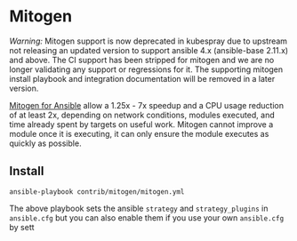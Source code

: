 # Mitogen

*Warning:* Mitogen support is now deprecated in kubespray due to upstream not releasing an updated version to support ansible 4.x (ansible-base 2.11.x) and above. The CI support has been stripped for mitogen and we are no longer validating any support or regressions for it. The supporting mitogen install playbook and integration documentation will be removed in a later version.

[Mitogen for Ansible](https://mitogen.networkgenomics.com/ansible_detailed.html) allow a 1.25x - 7x speedup and a CPU usage reduction of at least 2x, depending on network conditions, modules executed, and time already spent by targets on useful work. Mitogen cannot improve a module once it is executing, it can only ensure the module executes as quickly as possible.

## Install

```ShellSession
ansible-playbook contrib/mitogen/mitogen.yml
```

The above playbook sets the ansible `strategy` and `strategy_plugins` in `ansible.cfg` but you can also enable them if you use your own `ansible.cfg` by sett
